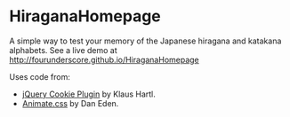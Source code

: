 HiraganaHomepage
================

A simple way to test your memory of the Japanese hiragana and katakana alphabets. See a live demo at http://fourunderscore.github.io/HiraganaHomepage

Uses code from:
* [jQuery Cookie Plugin](https://github.com/carhartl/jquery-cookie) by Klaus Hartl.
* [Animate.css](http://daneden.me/animate/) by Dan Eden.
